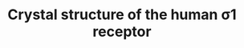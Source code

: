 ---
author_profile: false
title: "Crystal structure of the human &sigma;1 receptor"
authors: "Schmidt HR, Zheng S, Gurpinar E, **Koehl A**, Manglik A, Kruse AC"
pub_date: 2016-04-28
journal: 'Nature'
image: '/images/pubs/2016-schmidt.png'
pdf: ''
pmid: 27042935
pmcid: PMC5550834
pdbs: 
  - 5HK1
  - 5HK2
---